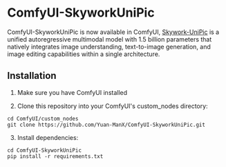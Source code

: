 # ComfyUI-SkyworkUniPic

ComfyUI-SkyworkUniPic is now available in ComfyUI, [Skywork-UniPic](https://github.com/SkyworkAI/UniPic) is a unified autoregressive multimodal model with 1.5 billion parameters that natively integrates image understanding, text-to-image generation, and image editing capabilities within a single architecture.


## Installation

1. Make sure you have ComfyUI installed

2. Clone this repository into your ComfyUI's custom_nodes directory:
```
cd ComfyUI/custom_nodes
git clone https://github.com/Yuan-ManX/ComfyUI-SkyworkUniPic.git
```

3. Install dependencies:
```
cd ComfyUI-SkyworkUniPic
pip install -r requirements.txt
```

